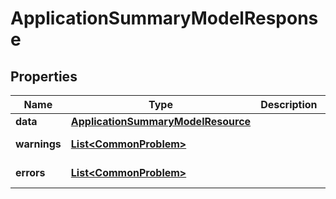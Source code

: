 

# ApplicationSummaryModelResponse


## Properties

Name | Type | Description | Notes
------------ | ------------- | ------------- | -------------
**data** | [**ApplicationSummaryModelResource**](ApplicationSummaryModelResource.md) |  |  [optional]
**warnings** | [**List&lt;CommonProblem&gt;**](CommonProblem.md) |  |  [optional] [readonly]
**errors** | [**List&lt;CommonProblem&gt;**](CommonProblem.md) |  |  [optional] [readonly]




